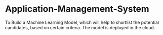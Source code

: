 # Application-Management-System
To Build a Machine Learning Model, which will help to shortlist the potential candidates, based on certain criteria. The model  is deployed in the cloud.  
